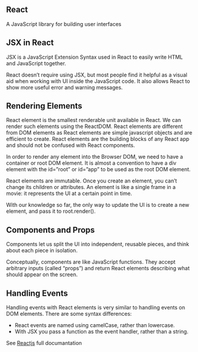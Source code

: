 ## React

A JavaScript library for building user interfaces

## JSX in React

JSX is a JavaScript Extension Syntax used in React to easily write HTML and JavaScript together.

React doesn’t require using JSX, but most people find it helpful as a visual aid when working with UI inside the JavaScript code. It also allows React to show more useful error and warning messages.

## Rendering Elements

React element is the smallest renderable unit available in React. We can render such elements using the ReactDOM. React elements are different from DOM elements as React elements are simple javascript objects and are efficient to create. React elements are the building blocks of any React app and should not be confused with React components.

In order to render any element into the Browser DOM, we need to have a container or root DOM element. It is almost a convention to have a div element with the id=”root” or id=”app” to be used as the root DOM element.

React elements are immutable. Once you create an element, you can’t change its children or attributes. An element is like a single frame in a movie: it represents the UI at a certain point in time.

With our knowledge so far, the only way to update the UI is to create a new element, and pass it to root.render().

## Components and Props

Components let us split the UI into independent, reusable pieces, and think about each piece in isolation.

Conceptually, components are like JavaScript functions. They accept arbitrary inputs (called “props”) and return React elements describing what should appear on the screen.

## Handling Events
Handling events with React elements is very similar to handling events on DOM elements. There are some syntax differences:

- React events are named using camelCase, rather than lowercase.
- With JSX you pass a function as the event handler, rather than a string.

See [Reactjs](https://reactjs.org/docs/hello-world.html) full documantation